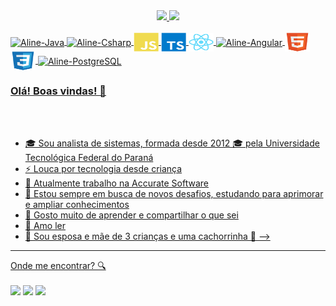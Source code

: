 
<div align="center">
  <a href="https://github.com/AlineYukita">
  <img height="150em" src="https://github-readme-stats.vercel.app/api?username=AlineYukita&show_icons=true&theme=dark&include_all_commits=true&count_private=true"/>
  <img height="150em" src="https://github-readme-stats.vercel.app/api/top-langs/?username=AlineYukita&layout=compact&langs_count=7&theme=dark"/>
</div>
<div style="display: inline_block"><br>
  <img align="center" alt="Aline-Java" height="30" width="40" src="https://cdn.jsdelivr.net/gh/devicons/devicon/icons/java/java-original.svg">
  <img align="center" alt="Aline-Csharp" height="30" width="40" src="https://cdn.jsdelivr.net/gh/devicons/devicon/icons/csharp/csharp-original.svg">
  <img align="center" alt="Aline-Js" height="30" width="40" src="https://raw.githubusercontent.com/devicons/devicon/master/icons/javascript/javascript-plain.svg">
  <img align="center" alt="Aline-Ts" height="30" width="40" src="https://raw.githubusercontent.com/devicons/devicon/master/icons/typescript/typescript-plain.svg">
  <img align="center" alt="Aline-React" height="30" width="40" src="https://raw.githubusercontent.com/devicons/devicon/master/icons/react/react-original.svg">
  <img align="center" alt="Aline-Angular" height="30" width="40" src="https://cdn.jsdelivr.net/gh/devicons/devicon/icons/angularjs/angularjs-original.svg">
  <img align="center" alt="Aline-HTML" height="30" width="40" src="https://raw.githubusercontent.com/devicons/devicon/master/icons/html5/html5-original.svg">
  <img align="center" alt="Aline-CSS" height="30" width="40" src="https://raw.githubusercontent.com/devicons/devicon/master/icons/css3/css3-original.svg">
  <img align="center" alt="Aline-PostgreSQL" height="30" width="40"  src="https://cdn.jsdelivr.net/gh/devicons/devicon/icons/postgresql/postgresql-original.svg">
</div>

### Olá! Boas vindas!  👋

<br/><br/>
- 🎓 Sou analista de sistemas, formada desde 2012 🎓 pela Universidade Tecnológica Federal do Paraná
- ⚡ Louca por tecnologia desde criança
- 🔭 Atualmente trabalho na Accurate Software
- 🌱 Estou sempre em busca de novos desafios, estudando para aprimorar e ampliar conhecimentos
- 👯 Gosto muito de aprender e compartilhar o que sei
- 📖 Amo ler
- 💬 Sou esposa e mãe de 3 crianças e uma cachorrinha 🐶
-->

<hr/>
Onde me encontrar? 🔍<br/><br/>
<div>
  <a href = "mailto:aline.yukita@gmail.com"><img src="https://img.shields.io/badge/-Gmail-%23333?style=for-the-badge&logo=gmail&logoColor=white" target="_blank"></a>
  <a href="https://www.linkedin.com/in/aline-yukita-shigueoka-7630b133/" target="_blank"><img src="https://img.shields.io/badge/-LinkedIn-%230077B5?style=for-the-badge&logo=linkedin&logoColor=white" target="_blank"></a>
  <a href="https://www.instagram.com/alineyukita/" target="_blank"><img src="https://img.shields.io/badge/-Instagram-%23E4405F?style=for-the-badge&logo=instagram&logoColor=white" target="_blank"></a>
</div>

